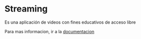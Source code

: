 
<h1 style='text-align: justify;'> Streaming </h1>

<p style='text-align: justify;'> Es una aplicación de videos con fines educativos de acceso libre </p>



<p>Para mas informacion, ir a la <a href="https://github.com/nicolastpi01/Streaming-Documentacion.git" title="Repositorio de la Documentacion"> documentacion</a></p>


